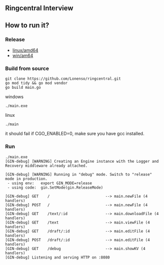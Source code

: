 ## Ringcentral Interview

## How to run it?
### Release
- [linux/amd64]()
- [win/am64]()
### Build from source
```
git clone https://github.com/Lonenso/ringcentral.git
go mod tidy && go mod vendor 
go build main.go 
```
windows
```
./main.exe 
```
linux
```
./main
```
it should fail if CGO_ENABLED=0, make sure you have gcc installed.

### Run
```
./main.exe
[GIN-debug] [WARNING] Creating an Engine instance with the Logger and Recovery middleware already attached.

[GIN-debug] [WARNING] Running in "debug" mode. Switch to "release" mode in production.
 - using env:   export GIN_MODE=release
 - using code:  gin.SetMode(gin.ReleaseMode)

[GIN-debug] GET    /                         --> main.newFile (4 handlers)
[GIN-debug] POST   /                         --> main.newFile (4 handlers)
[GIN-debug] GET    /text/:id                 --> main.downloadFile (4 handlers)
[GIN-debug] GET    /text                     --> main.viewFile (4 handlers)
[GIN-debug] GET    /draft/:id                --> main.editFile (4 handlers)
[GIN-debug] POST   /draft/:id                --> main.editFile (4 handlers)
[GIN-debug] GET    /debug                    --> main.showKV (4 handlers)
[GIN-debug] Listening and serving HTTP on :8080
```
